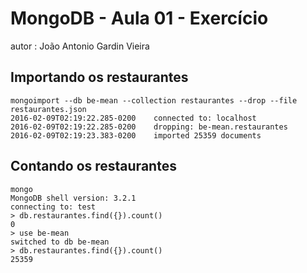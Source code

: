 # MongoDB - Aula 01 - Exercício
autor : João Antonio Gardin Vieira

## Importando os restaurantes

```
mongoimport --db be-mean --collection restaurantes --drop --file restaurantes.json 
2016-02-09T02:19:22.285-0200	connected to: localhost
2016-02-09T02:19:22.285-0200	dropping: be-mean.restaurantes
2016-02-09T02:19:23.383-0200	imported 25359 documents
```

## Contando os restaurantes

```
mongo
MongoDB shell version: 3.2.1
connecting to: test
> db.restaurantes.find({}).count()
0
> use be-mean
switched to db be-mean
> db.restaurantes.find({}).count()
25359
```
